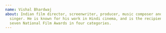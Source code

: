 ```yaml
---
name: Vishal Bhardwaj
about: Indian film director, screenwriter, producer, music composer and playback
  singer. He is known for his work in Hindi cinema, and is the recipient of
  seven National Film Awards in four categories.
---
```

